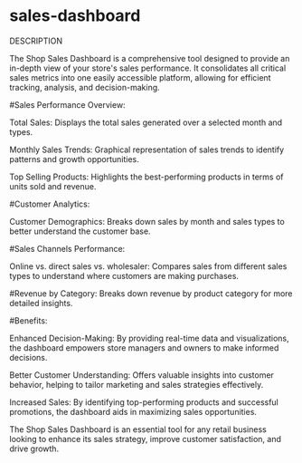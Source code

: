 # sales-dashboard
 DESCRIPTION


 The Shop Sales Dashboard is a comprehensive tool designed to provide an in-depth view of your store's sales performance. It consolidates all critical sales metrics into one easily accessible platform, allowing for efficient tracking, analysis, and decision-making.


 #Sales Performance Overview:

 Total Sales: Displays the total sales generated over a selected month and types.


 Monthly Sales Trends: Graphical representation of sales trends to identify patterns and growth opportunities.

Top Selling Products: Highlights the best-performing products in terms of units sold and revenue.



#Customer Analytics:

Customer Demographics: Breaks down sales by month and sales types  to better understand the customer base.


#Sales Channels Performance:

Online vs. direct sales vs. wholesaler: Compares sales from different sales types to understand where customers are making purchases.



#Revenue by Category: Breaks down revenue by product category for more detailed insights.

#Benefits:

Enhanced Decision-Making: By providing real-time data and visualizations, the dashboard empowers store managers and owners to make informed decisions.


Better Customer Understanding: Offers valuable insights into customer behavior, helping to tailor marketing and sales strategies effectively.


Increased Sales: By identifying top-performing products and successful promotions, the dashboard aids in maximizing sales opportunities.



The Shop Sales Dashboard is an essential tool for any retail business looking to enhance its sales strategy, improve customer satisfaction, and drive growth.


